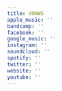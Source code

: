 ```yaml
---
title: VOWWS
apple_music: ''
bandcamp: ''
facebook: ''
google_music: ''
instagram: ''
soundcloud: ''
spotify: ''
twitter: ''
website: ''
youtube: ''
---
```

